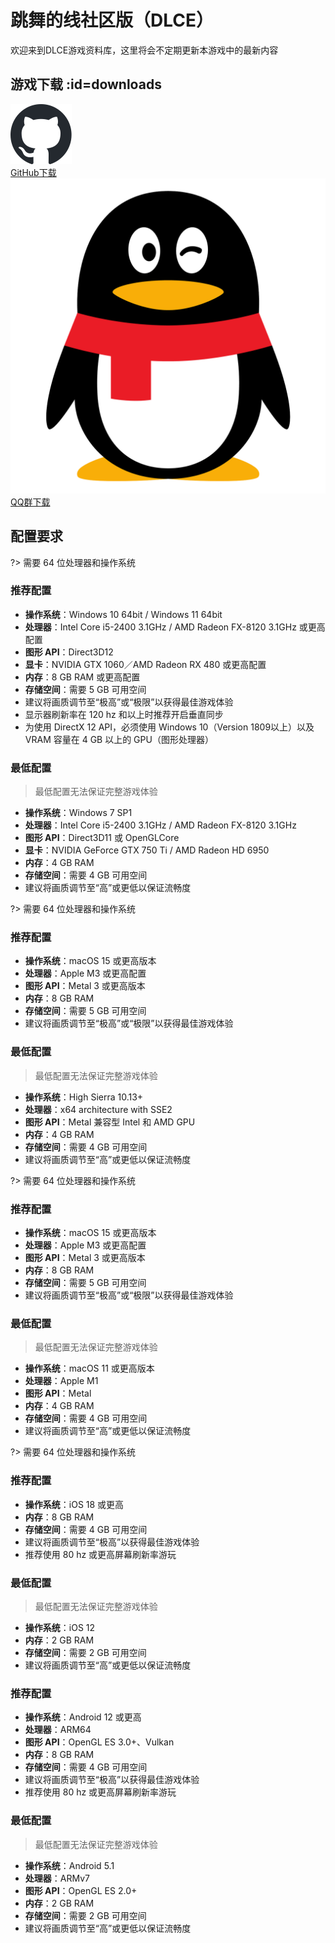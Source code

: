 # 跳舞的线社区版（DLCE）

欢迎来到DLCE游戏资料库，这里将会不定期更新本游戏中的最新内容

## 游戏下载 :id=downloads

<div class="icon-grid">
  <a class="icon-grid-group" href="https://github.com/DL-Community/DancingLine-CommunityEdition" target="_blank">
    <div class="icon-grid-item">
      <img class="icon-grid-img" src="/lib/img/github-mark.png" alt="GitHub">
      <div class="icon-grid-label">GitHub下载</div>
    </div>
  </a>

  <a class="icon-grid-group" href="#/social/qq">
    <div class="icon-grid-item">
      <img class="icon-grid-img" src="/lib/img/qq.png" alt="QQ">
      <div class="icon-grid-label">QQ群下载</div>
    </div>
  </a>
</div>

## 配置要求

<!-- tabs:start -->

<!-- tab:Windows -->

?> 需要 64 位处理器和操作系统
### 推荐配置
- **操作系统**：Windows 10 64bit / Windows 11 64bit
- **处理器**：Intel Core i5-2400 3.1GHz / AMD Radeon FX-8120 3.1GHz 或更高配置
- **图形 API**：Direct3D12
- **显卡**：NVIDIA GTX 1060／AMD Radeon RX 480 或更高配置
- **内存**：8 GB RAM 或更高配置
- **存储空间**：需要 5 GB 可用空间
- 建议将画质调节至“极高”或“极限”以获得最佳游戏体验
- 显示器刷新率在 120 hz 和以上时推荐开启垂直同步
- 为使用 DirectX 12 API，必须使用 Windows 10（Version 1809以上）以及 VRAM 容量在 4 GB 以上的 GPU（图形处理器）

### 最低配置
> 最低配置无法保证完整游戏体验
- **操作系统**：Windows 7 SP1
- **处理器**：Intel Core i5-2400 3.1GHz / AMD Radeon FX-8120 3.1GHz
- **图形 API**：Direct3D11 或 OpenGLCore
- **显卡**：NVIDIA GeForce GTX 750 Ti / AMD Radeon HD 6950
- **内存**：4 GB RAM
- **存储空间**：需要 4 GB 可用空间
- 建议将画质调节至“高”或更低以保证流畅度

<!-- tab:macOS -->

?> 需要 64 位处理器和操作系统
### 推荐配置
- **操作系统**：macOS 15 或更高版本
- **处理器**：Apple M3 或更高配置
- **图形 API**：Metal 3 或更高版本
- **内存**：8 GB RAM
- **存储空间**：需要 5 GB 可用空间
- 建议将画质调节至“极高”或“极限”以获得最佳游戏体验

### 最低配置
> 最低配置无法保证完整游戏体验
- **操作系统**：High Sierra 10.13+
- **处理器**：x64 architecture with SSE2
- **图形 API**：Metal 兼容型 Intel 和 AMD GPU
- **内存**：4 GB RAM
- **存储空间**：需要 4 GB 可用空间
- 建议将画质调节至“高”或更低以保证流畅度

<!-- tab:iOS on Mac -->

?> 需要 64 位处理器和操作系统
### 推荐配置
- **操作系统**：macOS 15 或更高版本
- **处理器**：Apple M3 或更高配置
- **图形 API**：Metal 3 或更高版本
- **内存**：8 GB RAM
- **存储空间**：需要 5 GB 可用空间
- 建议将画质调节至“极高”或“极限”以获得最佳游戏体验

### 最低配置
> 最低配置无法保证完整游戏体验
- **操作系统**：macOS 11 或更高版本
- **处理器**：Apple M1
- **图形 API**：Metal
- **内存**：4 GB RAM
- **存储空间**：需要 4 GB 可用空间
- 建议将画质调节至“高”或更低以保证流畅度

<!-- tab:iOS -->

?> 需要 64 位处理器和操作系统
### 推荐配置
- **操作系统**：iOS 18 或更高
- **内存**：8 GB RAM
- **存储空间**：需要 4 GB 可用空间
- 建议将画质调节至“极高”以获得最佳游戏体验
- 推荐使用 80 hz 或更高屏幕刷新率游玩

### 最低配置
> 最低配置无法保证完整游戏体验
- **操作系统**：iOS 12
- **内存**：2 GB RAM
- **存储空间**：需要 2 GB 可用空间
- 建议将画质调节至“高”或更低以保证流畅度

<!-- tab:Android -->

### 推荐配置
- **操作系统**：Android 12 或更高
- **处理器**：ARM64
- **图形 API**：OpenGL ES 3.0+、Vulkan
- **内存**：8 GB RAM
- **存储空间**：需要 4 GB 可用空间
- 建议将画质调节至“极高”以获得最佳游戏体验
- 推荐使用 80 hz 或更高屏幕刷新率游玩

### 最低配置
> 最低配置无法保证完整游戏体验
- **操作系统**：Android 5.1
- **处理器**：ARMv7
- **图形 API**：OpenGL ES 2.0+
- **内存**：2 GB RAM
- **存储空间**：需要 2 GB 可用空间
- 建议将画质调节至“高”或更低以保证流畅度

<!-- tabs:end -->